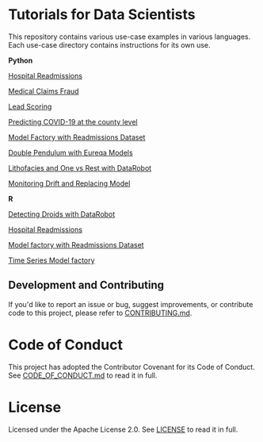 # Tutorials for Data Scientists

This repository contains various use-case examples in various languages.
Each use-case directory contains instructions for its own use.

**Python**

[Hospital Readmissions](https://github.com/datarobot-community/tutorials-for-data-scientists/tree/master/Classification/Python/predict_hospital_readmissions)

[Medical Claims Fraud](https://github.com/datarobot-community/tutorials-for-data-scientists/tree/master/Classification/Python/predicting_fraud_medical_claims)

[Lead Scoring](https://github.com/datarobot-community/tutorials-for-data-scientists/tree/master/Classification/Python/lead_scoring)

[Predicting COVID-19 at the county level](https://github.com/datarobot-community/tutorials-for-data-scientists/tree/master/Classification/Python/predicting_covid_at_county_level)

[Model Factory with Readmissions Dataset](https://github.com/datarobot-community/tutorials-for-data-scientists/tree/master/Model%20Factories/Python/readmissions_model_factory)

[Double Pendulum with Eureqa Models](https://github.com/datarobot-community/tutorials-for-data-scientists/tree/master/Regression/Python/double_pendulum_with_eureqa/src)

[Lithofacies and One vs Rest with DataRobot](https://github.com/datarobot-community/tutorials-for-data-scientists/tree/master/Multiclass%20Classification/one-vs-rest-with-datarobot)

[Monitoring Drift and Replacing Model](https://github.com/datarobot-community/tutorials-for-data-scientists/tree/master/Model%20Management/Monitoring%20Drift%20and%20Replacing%20Model)

**R** 

[Detecting Droids with DataRobot](https://github.com/datarobot-community/tutorials-for-data-scientists/tree/master/Classification/R/Detecting%20Droids)

[Hospital Readmissions](https://github.com/datarobot-community/tutorials-for-data-scientists/tree/master/Classification/R/predict_hospital_readmissions)

[Model factory with Readmissions Dataset](https://github.com/datarobot-community/tutorials-for-data-scientists/tree/master/Model%20Factories/R/readmissions_model_factory)

[Time Series Model factory](https://github.com/datarobot-community/tutorials-for-data-scientists/tree/master/Model%20Factories/R/time_series_model_factory)


## Development and Contributing

If you'd like to report an issue or bug, suggest improvements, or contribute code to this project, please refer to [CONTRIBUTING.md](CONTRIBUTING.md).


# Code of Conduct

This project has adopted the Contributor Covenant for its Code of Conduct. 
See [CODE_OF_CONDUCT.md](CODE_OF_CONDUCT.md) to read it in full.

# License

Licensed under the Apache License 2.0. 
See [LICENSE](LICENSE) to read it in full.


